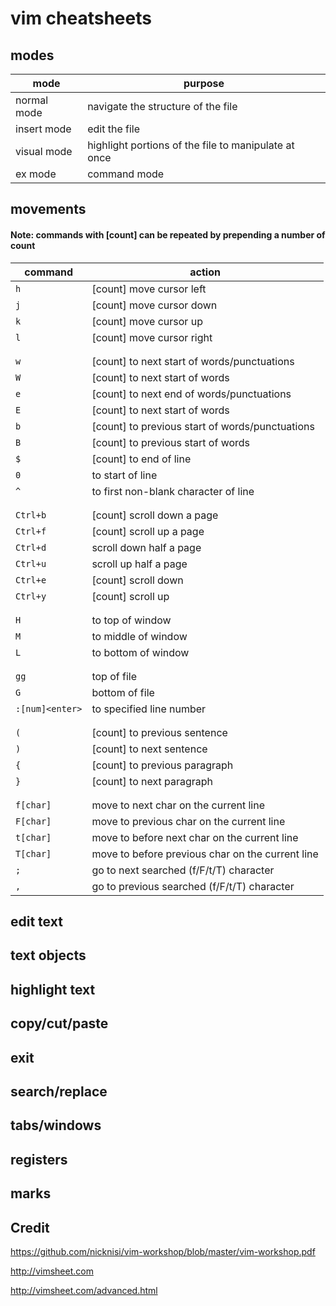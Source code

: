 # vim cheatsheets

## modes

| mode        | purpose
| ---         | ---
| normal mode | navigate the structure of the file
| insert mode | edit the file
| visual mode | highlight portions of the file to manipulate at once
| ex mode     | command mode

## movements

#### Note: commands with [count] can be repeated by prepending a number of count

| command         | action
| ---             | ---
| `h`             | [count] move cursor left
| `j`             | [count] move cursor down
| `k`             | [count] move cursor up
| `l`             | [count] move cursor right
|                 |
|                 |
| `w`             | [count] to next start of words/punctuations
| `W`             | [count] to next start of words
| `e`             | [count] to next end of words/punctuations
| `E`             | [count] to next start of words
| `b`             | [count] to previous start of words/punctuations
| `B`             | [count] to previous start of words
| `$`             | [count] to end of line
| `0`             | to start of line
| `^`             | to first non-blank character of line
|                 |
|                 |
| `Ctrl+b`        | [count] scroll down a page
| `Ctrl+f`        | [count] scroll up a page
| `Ctrl+d`        | scroll down half a page
| `Ctrl+u`        | scroll up half a page
| `Ctrl+e`        | [count] scroll down
| `Ctrl+y`        | [count] scroll up
|                 |
|                 |
| `H`             | to top of window
| `M`             | to middle of window
| `L`             | to bottom of window
|                 |
|                 |
| `gg`            | top of file
| `G`             | bottom of file
| `:[num]<enter>` | to specified line number
|                 |
|                 |
| `(`             | [count] to previous sentence
| `)`             | [count] to next sentence
| `{`             | [count] to previous paragraph
| `}`             | [count] to next paragraph
|                 |
|                 |
| `f[char]`       | move to next char on the current line
| `F[char]`       | move to previous char on the current line
| `t[char]`       | move to before next char on the current line
| `T[char]`       | move to before previous char on the current line
| `;`             | go to next searched (f/F/t/T) character
| `,`             | go to previous searched (f/F/t/T) character

## edit text

## text objects

## highlight text

## copy/cut/paste

## exit

## search/replace

## tabs/windows

## registers

## marks

## Credit

https://github.com/nicknisi/vim-workshop/blob/master/vim-workshop.pdf

http://vimsheet.com

http://vimsheet.com/advanced.html
